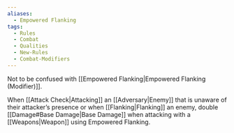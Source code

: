 ```yaml
---
aliases:
  - Empowered Flanking
tags:
  - Rules
  - Combat
  - Qualities
  - New-Rules
  - Combat-Modifiers
---
```

Not to be confused with [[Empowered Flanking|Empowered Flanking (Modifier)]].

When [[Attack Check|Attacking]] an [[Adversary|Enemy]] that is unaware of their attacker’s presence or when [[Flanking|Flanking]] an enemy, double [[Damage#Base Damage|Base Damage]] when attacking with a [[Weapons|Weapon]] using Empowered Flanking.